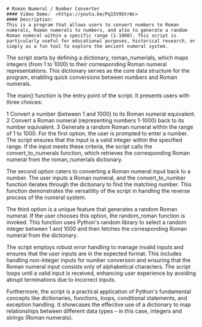     # Roman Numeral / Number Converter
    #### Video Demo:  <https://youtu.be/Pq15V9GtrWc>
    #### Description:
    This is a program that allows users to convert numbers to Roman numerals, Roman numerals to numbers, and also to generate a random Roman numeral within a specific range (1-1000). This script is particularly useful for educational purposes, historical research, or simply as a fun tool to explore the ancient numeral system.

The script starts by defining a dictionary, roman_numerials, which maps integers (from 1 to 1000) to their corresponding Roman numeral representations. This dictionary serves as the core data structure for the program, enabling quick conversions between numbers and Roman numerals.

The main() function is the entry point of the script. It presents users with three choices:

1 Convert a number (between 1 and 1000) to its Roman numeral equivalent.
2 Convert a Roman numeral (representing numbers 1-1000) back to its number equivalent.
3 Generate a random Roman numeral within the range of 1 to 1000.
For the first option, the user is prompted to enter a number. The script ensures that the input is a valid integer within the specified range. If the input meets these criteria, the script calls the convert_to_numerals function, which retrieves the corresponding Roman numeral from the roman_numerials dictionary.

The second option caters to converting a Roman numeral input back to a number. The user inputs a Roman numeral, and the convert_to_number function iterates through the dictionary to find the matching number. This function demonstrates the versatility of the script in handling the reverse process of the numeral system.

The third option is a unique feature that generates a random Roman numeral. If the user chooses this option, the random_roman function is invoked. This function uses Python's random library to select a random integer between 1 and 1000 and then fetches the corresponding Roman numeral from the dictionary.

The script employs robust error handling to manage invalid inputs and ensures that the user inputs are in the expected format. This includes handling non-integer inputs for number conversion and ensuring that the Roman numeral input consists only of alphabetical characters. The script loops until a valid input is received, enhancing user experience by avoiding abrupt terminations due to incorrect inputs.

Furthermore, the script is a practical application of Python's fundamental concepts like dictionaries, functions, loops, conditional statements, and exception handling. It showcases the effective use of a dictionary to map relationships between different data types – in this case, integers and strings (Roman numerals).





